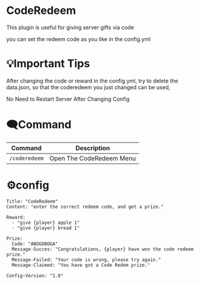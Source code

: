 # CodeRedeem
This plugin is useful for giving server gifts via code

you can set the redeem code as you like in the config.yml

# 💡Important Tips
After changing the code or reward in the config.yml, try to delete the data.json, so that the coderedeem you just changed can be used,

No Need to Restart Server After Changing Config

# 🗨Command
Command | Description 
--- | ---
`/coderedeem` | Open The CodeRedeem Menu

# ⚙config 
```
Title: "CodeRedeem"
Content: "enter the correct redeem code, and get a prize."

Reward:
  - "give {player} apple 1"
  - "give {player} bread 1"

Prize:
  Code: "ABOGOBOGA"
  Message-Succes: "Congratulations, {player} have won the code redeem prize."
  Message-Failed: "Your code is wrong, please try again."
  Message-Claimed: "You have got a Code Redem prize."

Config-Version: "1.0"

```
